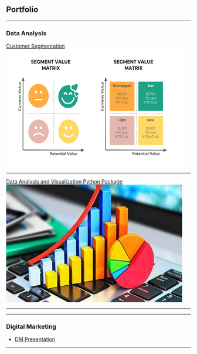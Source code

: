 ## Portfolio

---

### Data Analysis 

[Customer Segmentation](https://tamer-george.github.io/CustomerData/)
<img src="images/Customer-segmentation.png?raw=true"/>

---
[Data Analysis and Visualization Python Package](https://tamer-george.github.io/docs/_build/html/index.html)
<img src="images/dataanalysis.jpg?raw=true"/>

---


---

### Digital Marketing 

- [DM Presentation](/pdf/sample_presentation.pdf)


---





